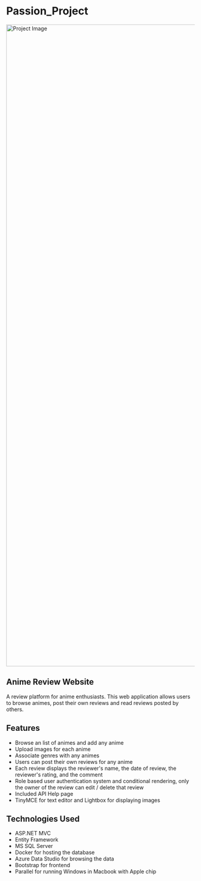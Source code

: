 # Passion_Project
<img width="1710" alt="Project Image" src="https://github.com/williamphk/Passion_Project/assets/65807958/1bb7bf84-5960-4eef-8cd1-44f342eca82e">

## Anime Review Website
A review platform for anime enthusiasts. This web application allows users to browse animes, post their own reviews and read reviews posted by others.

## Features
- Browse an list of animes and add any anime
- Upload images for each anime
- Associate genres with any animes
- Users can post their own reviews for any anime
- Each review displays the reviewer's name, the date of review, the reviewer's rating, and the comment
- Role based user authentication system and conditional rendering, only the owner of the review can edit / delete that review
- Included API Help page
- TinyMCE for text editor and Lightbox for displaying images

## Technologies Used
- ASP.NET MVC
- Entity Framework
- MS SQL Server
- Docker for hosting the database
- Azure Data Studio for browsing the data
- Bootstrap for frontend
- Parallel for running Windows in Macbook with Apple chip
